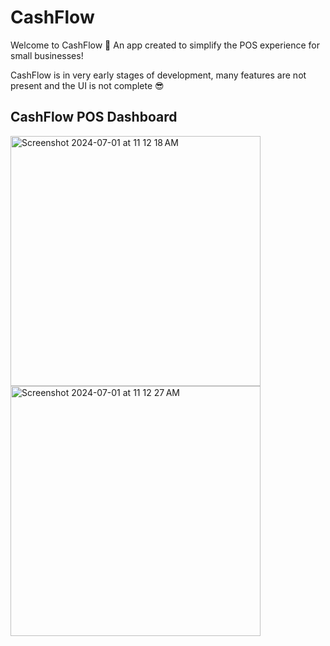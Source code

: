 # CashFlow

Welcome to CashFlow 💸 
An app created to simplify the POS experience for small businesses!

CashFlow is in very early stages of development, many features are not present and the UI is not complete 😎

## CashFlow POS Dashboard
<img width="400" alt="Screenshot 2024-07-01 at 11 12 18 AM" src="https://github.com/Jack-Hodges/CashFlow/assets/141727294/6852653f-b449-4e77-ba8a-68a00b2bab8a">
<img width="400" alt="Screenshot 2024-07-01 at 11 12 27 AM" src="https://github.com/Jack-Hodges/CashFlow/assets/141727294/458fa831-175a-4431-b4f2-2bf0d8ac69a0">
